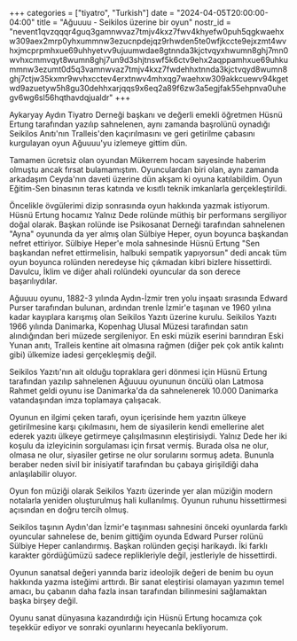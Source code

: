 +++
categories = ["tiyatro", "Turkish"]
date = "2024-04-05T20:00:00-04:00"
title = "Ağuuuu - Seikilos üzerine bir oyun"
nostr_id = "nevent1qvzqqqr4guq3gamnwvaz7tmjv4kxz7fwv4khyefw0puh5qgkwaehxw309aex2mrp0yhxummnw3ezucnpdejqz9rhwden5te0wfjkccte9ejxzmt4wvhxjmcprpmhxue69uhhyetvv9ujuumwdae8gtnnda3kjctvqyxhwumn8ghj7mn0wvhxcmmvqyt8wumn8ghj7un9d3shjtnswf5k6ctv9ehx2aqppamhxue69uhkummnw3ezumt0d5q3vamnwvaz7tmjv4kxz7fwdehhxtnnda3kjctvqyd8wumn8ghj7ctjw35kxmr9wvhxcctev4erxtnwv4mhxqg7waehxw309akkcuewv94kgetwd9azuetyw5h8gu30dehhxarjqqs9x6eq2a89f6zw3a5egjfak55ehpnva0uhegv6wg6sl56hqthavdqjualdr"
+++

Aykaryay Aydın Tiyatro Derneği başkanı ve değerli emekli öğretmen Hüsnü Ertung tarafından yazılıp sahnelenen, aynı zamanda başrolünü oynadığı Seikilos Anıtı'nın Tralleis'den kaçırılmasını ve geri getirilme çabasını kurgulayan oyun Ağuuuu'yu izlemeye gittim dün.

Tamamen ücretsiz olan oyundan Mükerrem hocam sayesinde haberim olmuştu ancak fırsat bulamamıştım. Oyunculardan biri olan, aynı zamanda arkadaşım Ceyda'nın daveti üzerine dün akşam ki oyuna katılabildim. Oyun Eğitim-Sen binasının teras katında ve kısıtlı teknik imkanlarla gerçekleştirildi. 

Öncelikle övgülerimi dizip sonrasında oyun hakkında yazmak istiyorum. Hüsnü Ertung hocamız Yalnız Dede rolünde müthiş bir performans sergiliyor doğal olarak. Başkan rolünde ise Psikosanat Derneği tarafından sahnelenen "Ayna" oyununda da yer almış olan Sülbiye Heper, oyun boyunca başkandan nefret ettiriyor. Sülbiye Heper'e mola sahnesinde Hüsnü Ertung "Sen başkandan nefret ettirmelisin, halbuki sempatik yapıyorsun" dedi ancak tüm oyun boyunca rolünden neredeyse hiç çıkmadan kibri bizlere hissettirdi. Davulcu, İklim ve diğer ahali rolündeki oyuncular da son derece başarılıydılar. 

Ağuuuu oyunu, 1882-3 yılında Aydın-İzmir tren yolu inşaatı sırasında Edward Purser tarafından bulunan, ardından trenle İzmir'e taşınan ve 1960 yılına kadar kayıplara karışmış olan Seikilos Yazıtı üzerine kurulu. Seikilos Yazıtı 1966 yılında Danimarka, Kopenhag Ulusal Müzesi tarafından satın alındığından beri müzede sergileniyor. En eski müzik eserini barındıran Eski Yunan anıtı, Tralleis kentine ait olmasına rağmen (diğer pek çok antik kalıntı gibi) ülkemize iadesi gerçekleşmiş değil. 

Seikilos Yazıtı'nın ait olduğu topraklara geri dönmesi için Hüsnü Ertung tarafından yazılıp sahnelenen Ağuuuu oyununun öncülü olan Latmosa Rahmet geldi oyunu ise Danimarka'da da sahnelenerek 10.000 Danimarka vatandaşından imza toplamaya çalışacak. 

Oyunun en ilgimi çeken tarafı, oyun içerisinde hem yazıtın ülkeye getirilmesine karşı çıkılmasını, hem de siyasilerin kendi emellerine alet ederek yazıtı ülkeye getirmeye çalışılmasının eleştirisiydi. Yalnız Dede her iki koşulu da izleyicinin sorgulaması için fırsat vermiş. Burada olsa ne olur, olmasa ne olur, siyasiler getirse ne olur sorularını sormuş adeta. Bununla beraber neden sivil bir inisiyatif tarafından bu çabaya girişildiği daha anlaşılabilir oluyor. 

Oyun fon müziği olarak Seikilos Yazıtı üzerinde yer alan müziğin modern notalarla yeniden oluşturulmuş hali kullanılmış. Oyunun ruhunu hissettirmesi açısından en doğru tercih olmuş. 

Seikilos taşının Aydın'dan İzmir'e taşınması sahnesini önceki oyunlarda farklı oyuncular sahnelese de, benim gittiğim oyunda Edward Purser rolünü Sülbiye Heper canlandırmış. Başkan rolünden geçişi harikaydı. İki farklı karakter gördüğümüzü sadece replikleriyle değil, jestleriyle de hissettirdi. 

Oyunun sanatsal değeri yanında bariz ideolojik değeri de benim bu oyun hakkında yazma isteğimi arttırdı. Bir sanat eleştirisi olamayan yazımın temel amacı, bu çabanın daha fazla insan tarafından bilinmesini sağlamaktan başka birşey değil. 

Oyunu sanat dünyasına kazandırdığı için Hüsnü Ertung hocamıza çok teşekkür ediyor ve sonraki oyunlarını heyecanla bekliyorum.
